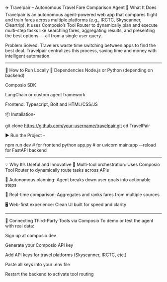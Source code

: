 ✈️ Travelpair – Autonomous Travel Fare Comparison Agent
🧠 What It Does
Travelpair is an autonomous agent-powered web app that compares flight and train fares across multiple platforms (e.g., IRCTC, Skyscanner, Cleartrip). It uses Composio’s Tool Router to dynamically plan and execute multi-step tasks like searching fares, aggregating results, and presenting the best options — all from a single user query.

Problem Solved: Travelers waste time switching between apps to find the best deal. Travelpair centralizes this process, saving time and money with intelligent automation.

---

🚀 How to Run Locally
🔧 Dependencies
Node.js or Python (depending on backend)

Composio SDK

LangChain or custom agent framework

Frontend: Typescript, Bolt and HTML/CSS/JS

📦 Installation-

git clone https://github.com/your-username/travelpair.git
cd TravelPair

▶️ Run the Project -

npm run dev     # for frontend
python app.py   # or uvicorn main:app --reload for FastAPI backend

---

💡 Why It’s Useful and Innovative
🔄 Multi-tool orchestration: Uses Composio Tool Router to dynamically route tasks across APIs

🧠 Autonomous planning: Agent breaks down user goals into actionable steps

🧭 Real-time comparison: Aggregates and ranks fares from multiple sources

🖥️ Web-first experience: Clean UI built for speed and clarity

---

🔌 Connecting Third-Party Tools via Composio
To demo or test the agent with real data:

Sign up at composio.dev

Generate your Composio API key

Add API keys for travel platforms (Skyscanner, IRCTC, etc.)

Paste all keys into your .env file

Restart the backend to activate tool routing
